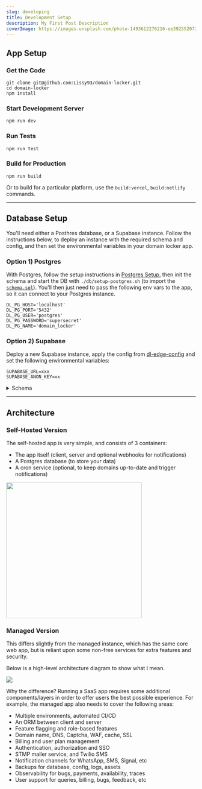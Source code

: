 ```yaml
---
slug: developing
title: Development Setup
description: My First Post Description
coverImage: https://images.unsplash.com/photo-1493612276216-ee3925520721?ixlib=rb-4.0.3&ixid=MnwxMjA3fDB8MHxwaG90by1wYWdlfHx8fGVufDB8fHx8&auto=format&fit=crop&w=464&q=80
---
```


## App Setup

### Get the Code

```
git clone git@github.com:Lissy93/domain-locker.git
cd domain-locker
npm install
```

### Start Development Server

```
npm run dev
```

### Run Tests

```
npm run test
```

### Build for Production

```
npm run build
```

Or to build for a particular platform, use the `build:vercel`, `build:netlify` commands.

---

## Database Setup

You'll need either a Posthres database, or a Supabase instance.
Follow the instructions below, to deploy an instance with the required schema and config, and then set the environmental variables in your domain locker app.

### Option 1) Postgres

With Postgres, follow the setup instructions in [Postgres Setup](/about/developing/postgres-setup),
then init the schema and start the DB with `./db/setup-postgres.sh`
(to import the [`schema.sql`](https://github.com/Lissy93/domain-locker/blob/main/db/schema.sql)).
You'll then just need to pass the following env vars to the app, so it can connect to your Postgres instance.

```
DL_PG_HOST='localhost'
DL_PG_PORT='5432'
DL_PG_USER='postgres'
DL_PG_PASSWORD='supersecret'
DL_PG_NAME='domain_locker'
```

### Option 2) Supabase

Deploy a new Supabase instance, apply the config from [dl-edge-config](https://github.com/Lissy93/dl-edge-config) and set the following environmental variables:

```
SUPABASE_URL=xxx
SUPABASE_ANON_KEY=xx
```

<details>
<summary>Schema</summary>

The schema can be downloaded from [here](https://github.com/Lissy93/domain-locker/blob/main/db/schema.sql).

Below is a high-level class-diagram.

![Schema](https://gist.github.com/user-attachments/assets/4ddf35df-dad6-4820-b667-6417ef406277)

</details>


---

## Architecture

### Self-Hosted Version

The self-hosted app is very simple, and consists of 3 containers:
- The app itself (client, server and optional webhooks for notifications)
- A Postgres database (to store your data)
- A cron service (optional, to keep domains up-to-date and trigger notifications)

<img width="360" src="https://gist.github.com/user-attachments/assets/9d0769f3-a09a-4cb1-94f3-91c83ff9ab75" />

### Managed Version

This differs slightly from the managed instance, which has the same core web app, but is reliant upon some non-free services for extra features and security.

Below is a high-level architecture diagram to show what I mean.

<img src="https://gist.github.com/user-attachments/assets/81e19b5a-5a69-4790-9b73-95450fc70904" />


Why the difference? Running a SaaS app requires some additional components/layers in order to offer users the best possible experience. For example, the managed app also needs to cover the following areas:
- Multiple environments, automated CI/CD
- An ORM between client and server
- Feature flagging and role-based features
- Domain name, DNS, Captcha, WAF, cache, SSL
- Billing and user plan management
- Authentication, authorization and SSO
- STMP mailer service, and Twilio SMS
- Notification channels for WhatsApp, SMS, Signal, etc
- Backups for database, config, logs, assets
- Observability for bugs, payments, availability, traces
- User support for queries, billing, bugs, feedback, etc

<!-- ![architecture](https://gist.github.com/user-attachments/assets/00b8b790-ab9d-49f8-ae88-a5dca4120e73) -->
